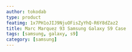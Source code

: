 ```yaml
---
author: tokodab
type: product
featimg: 1x7PH1oJIJ9NjuOFisZyYhQ-R6Y8dZaz2
title: Marc Marquez 93 Samsung Galaxy S9 Case
tags: [samsung, galaxy, s9]
category: [samsung]
---
```

